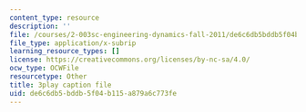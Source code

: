 ```yaml
---
content_type: resource
description: ''
file: /courses/2-003sc-engineering-dynamics-fall-2011/de6c6db5bddb5f04b115a879a6c773fe_lFedznDnPZc.vtt
file_type: application/x-subrip
learning_resource_types: []
license: https://creativecommons.org/licenses/by-nc-sa/4.0/
ocw_type: OCWFile
resourcetype: Other
title: 3play caption file
uid: de6c6db5-bddb-5f04-b115-a879a6c773fe
---
```

